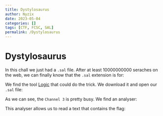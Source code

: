 ```yaml
---
title: Dystylosaurus
author: Nyzix
date: 2023-05-04
categories: []
tags: [CTF, FCSC, SAL]
permalink: /Dystylosaurus
---
```


# Dystylosaurus



In this chall we just had a `.sal` file. After at least 10000000000 seraches on the web, we can finally know that the `.sal` extension is for:



We find the tool [Logic](https://www.saleae.com/) that could do the trick. We download it and open our `.sal` file:



As we can see, the `Channel 3` is pretty busy. We find an analyser:




This analyser allows us to read a text that contains the flag:

